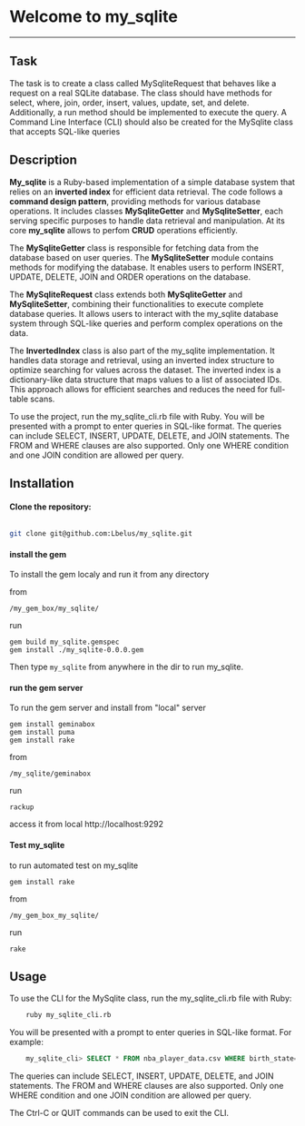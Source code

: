 # Welcome to my_sqlite
***

## Task
The task is to create a class called MySqliteRequest that behaves like a request on a real SQLite database. The class should have methods for select, where, join, order, insert, values, update, set, and delete. Additionally, a run method should be implemented to execute the query. A Command Line Interface (CLI) should also be created for the MySqlite class that accepts SQL-like queries

## Description

**My_sqlite** is a Ruby-based implementation of a simple database system that relies on an **inverted index** for efficient data retrieval. The code follows a **command design pattern**, providing methods for various database operations. It includes classes **MySqliteGetter** and **MySqliteSetter**, each serving specific purposes to handle data retrieval and manipulation.
At its core **my_sqlite** allows to perfom **CRUD** operations efficiently. 

The **MySqliteGetter** class is responsible for fetching data from the database based on user queries.
The **MySqliteSetter** module contains methods for modifying the database. It enables users to perform INSERT, UPDATE, DELETE, JOIN and ORDER operations on the database.

The **MySqliteRequest** class extends both **MySqliteGetter** and **MySqliteSetter**, combining their functionalities to execute complete database queries. It allows users to interact with the my_sqlite database system through SQL-like queries and perform complex operations on the data.

The **InvertedIndex** class is also part of the my_sqlite implementation. It handles data storage and retrieval, using an inverted index structure to optimize searching for values across the dataset. The inverted index is a dictionary-like data structure that maps values to a list of associated IDs. This approach allows for efficient searches and reduces the need for full-table scans.

To use the project, run the my_sqlite_cli.rb file with Ruby. You will be presented with a prompt to enter queries in SQL-like format. The queries can include SELECT, INSERT, UPDATE, DELETE, and JOIN statements. The FROM and WHERE clauses are also supported. Only one WHERE condition and one JOIN condition are allowed per query.

## Installation
#### Clone the repository:

```bash

git clone git@github.com:Lbelus/my_sqlite.git
```
#### install the gem 
To install the gem localy and run it from any directory

from 
```
/my_gem_box/my_sqlite/
```
run
```
gem build my_sqlite.gemspec
gem install ./my_sqlite-0.0.0.gem
```
Then type ``my_sqlite`` from anywhere in the dir to run my_sqlite.

#### run the gem server

To run the gem server and install from "local" server
```
gem install geminabox
gem install puma
gem install rake
```

from 
```
/my_sqlite/geminabox
```
run 
```
rackup
```
access it from local http://localhost:9292


#### Test my_sqlite

to run automated test on my_sqlite
```
gem install rake
```
from
``` 
/my_gem_box_my_sqlite/
```
run
```
rake
```
## Usage

To use the CLI for the MySqlite class, run the my_sqlite_cli.rb file with Ruby:

```bash
    ruby my_sqlite_cli.rb
```
You will be presented with a prompt to enter queries in SQL-like format. For example:

```sql
    my_sqlite_cli> SELECT * FROM nba_player_data.csv WHERE birth_state='Indiana';
```
The queries can include SELECT, INSERT, UPDATE, DELETE, and JOIN statements. The FROM and WHERE clauses are also supported. Only one WHERE condition and one JOIN condition are allowed per query.

The Ctrl-C or QUIT commands can be used to exit the CLI.